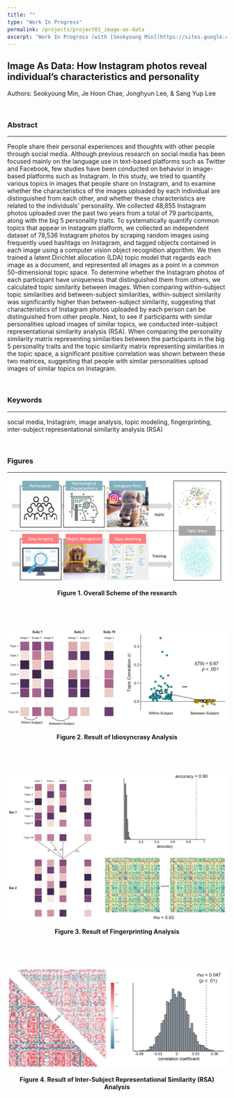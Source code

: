 ```yaml
---
title: ""
type: "Work In Progress"
permalink: /projects/project01_image-as-data
excerpt: "Work In Progress (with [Seokyoung Min](https://sites.google.com/view/seokyoungmin/home?authuser=0) & Sang Yup Lee)"
---
```


## Image As Data: How Instagram photos reveal individual’s characteristics and personality

Authors: Seokyoung Min, Je Hoon Chae, Jonghyun Lee, & Sang Yup Lee

&nbsp;

### Abstract
---
People share their personal experiences and thoughts with other people through social media. Although previous research on social media has been focused mainly on the language use in text-based platforms such as Twitter and Facebook, few studies have been conducted on behavior in image-based platforms such as Instagram. In this study, we tried to quantify various topics in images that people share on Instagram, and to examine whether the characteristics of the images uploaded by each individual are distinguished from each other, and whether these characteristics are related to the individuals' personality. We collected 48,855 Instagram photos uploaded over the past two years from a total of 79 participants, along with the big 5 personality traits. To systematically quantify common topics that appear in Instagram platform, we collected an independent dataset of 78,536 Instagram photos by scraping random images using frequently used hashtags on Instagram, and tagged objects contained in each image using a computer vision object recognition algorithm. We then trained a latent Dirichlet allocation (LDA) topic model that regards each image as a document, and represented all images as a point in a common 50-dimensional topic space. To determine whether the Instagram photos of each participant have uniqueness that distinguished them from others, we calculated topic similarity between images. When comparing within-subject topic similarities and between-subject similarities, within-subject similarity was significantly higher than between-subject similarity, suggesting that characteristics of Instagram photos uploaded by each person can be distinguished from other people. Next, to see if participants with similar personalities upload images of similar topics, we conducted inter-subject representational similarity analysis (RSA). When comparing the personality similarity matrix representing similarities between the participants in the big 5 personality traits and the topic similarity matrix representing similarities in the topic space, a significant positive correlation was shown between these two matrices, suggesting that people with similar personalities upload images of similar topics on Instagram.

&nbsp;

### Keywords
---
social media, Instagram, image analysis, topic modeling, fingerprinting, inter-subject representational similarity analysis (RSA)  

&nbsp;

### Figures
---
![figure_01](/images/project_01/figure_01.png#center)
<p style="text-align:center; font-weight:bold;">Figure 1. Overall Scheme of the research</p>
&nbsp;

&nbsp;

![figure_02](/images/project_01/figure_02.png#center)
<p style="text-align:center; font-weight:bold;">Figure 2. Result of Idiosyncrasy Analysis</p>
&nbsp;

&nbsp;

![figure_03](/images/project_01/figure_03.png#center)
<p style="text-align:center; font-weight:bold;">Figure 3. Result of Fingerprinting Analysis</p>
&nbsp;

&nbsp;

![figure_04](/images/project_01/figure_04.png#center)
<p style="text-align:center; font-weight:bold;">Figure 4. Result of Inter-Subject Representational Similarity (RSA) Analysis</p>
